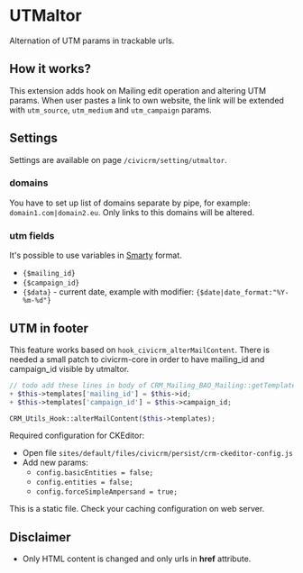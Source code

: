 # UTMaltor

Alternation of UTM params in trackable urls.

## How it works?

This extension adds hook on Mailing edit operation and altering UTM params.
When user pastes a link to own website, the link will be extended with `utm_source`, `utm_medium` and `utm_campaign` params.

## Settings

Settings are available on page `/civicrm/setting/utmaltor`.

### domains

You have to set up list of domains separate by pipe, for example: `domain1.com|domain2.eu`. Only links to this domains will be altered.

### utm fields

It's possible to use variables in [Smarty](http://www.smarty.net) format.

* `{$mailing_id}`
* `{$campaign_id}`
* `{$data}` - current date, example with modifier: `{$date|date_format:"%Y-%m-%d"}`

## UTM in footer

This feature works based on `hook_civicrm_alterMailContent`. There is needed a small patch to civicrm-core in order to have mailing_id and campaign_id visible by utmaltor.

```php
// todo add these lines in body of CRM_Mailing_BAO_Mailing::getTemplates() function
+ $this->templates['mailing_id'] = $this->id;
+ $this->templates['campaign_id'] = $this->campaign_id;

CRM_Utils_Hook::alterMailContent($this->templates);
```

Required configuration for CKEditor:

* Open file `sites/default/files/civicrm/persist/crm-ckeditor-config.js`
* Add new params:
    * `config.basicEntities = false;`
    * `config.entities = false;`
    * `config.forceSimpleAmpersand = true;`

This is a static file. Check your caching configuration on web server.

## Disclaimer

* Only HTML content is changed and only urls in **href** attribute.
